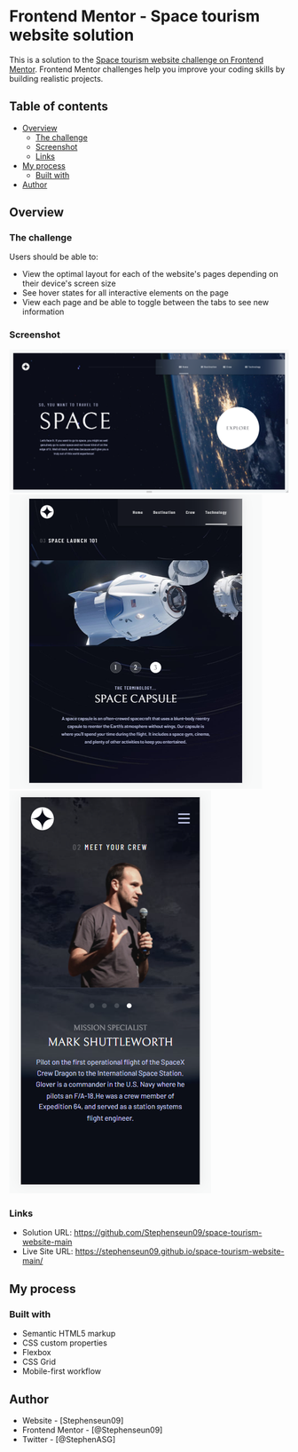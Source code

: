 # Frontend Mentor - Space tourism website solution

This is a solution to the [Space tourism website challenge on Frontend Mentor](https://www.frontendmentor.io/challenges/space-tourism-multipage-website-gRWj1URZ3). Frontend Mentor challenges help you improve your coding skills by building realistic projects.

## Table of contents

- [Overview](#overview)
  - [The challenge](#the-challenge)
  - [Screenshot](#screenshot)
  - [Links](#links)
- [My process](#my-process)
  - [Built with](#built-with)
- [Author](#author)

## Overview

### The challenge

Users should be able to:

- View the optimal layout for each of the website's pages depending on their device's screen size
- See hover states for all interactive elements on the page
- View each page and be able to toggle between the tabs to see new information

### Screenshot

![Desktop view](./Desktop.PNG)
![Tab view](./Tab.PNG)
![Mobile view](./Mobile.PNG)

### Links

- Solution URL: https://github.com/Stephenseun09/space-tourism-website-main
- Live Site URL: https://stephenseun09.github.io/space-tourism-website-main/

## My process

### Built with

- Semantic HTML5 markup
- CSS custom properties
- Flexbox
- CSS Grid
- Mobile-first workflow

## Author

- Website - [Stephenseun09]
- Frontend Mentor - [@Stephenseun09]
- Twitter - [@StephenASG]
